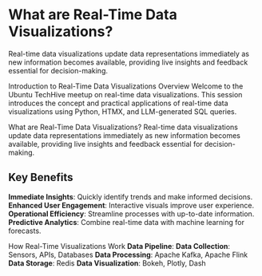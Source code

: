 # What are Real-Time Data Visualizations?
Real-time data visualizations update data representations immediately as new information becomes available, providing live insights and feedback essential for decision-making.


Introduction to Real-Time Data Visualizations
Overview
Welcome to the Ubuntu TechHive meetup on real-time data visualizations. This session introduces the concept and practical applications of real-time data visualizations using Python, HTMX, and LLM-generated SQL queries.

What are Real-Time Data Visualizations?
Real-time data visualizations update data representations immediately as new information becomes available, providing live insights and feedback essential for decision-making.


## Key Benefits
**Immediate Insights**: Quickly identify trends and make informed decisions.
**Enhanced User Engagement**: Interactive visuals improve user experience.
**Operational Efficiency**: Streamline processes with up-to-date information.
**Predictive Analytics**: Combine real-time data with machine learning for forecasts.

How Real-Time Visualizations Work
**Data Pipeline**:
**Data Collection**: Sensors, APIs, Databases
**Data Processing**: Apache Kafka, Apache Flink
**Data Storage**: Redis
**Data Visualization**: Bokeh, Plotly, Dash